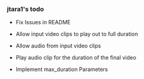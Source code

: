 ### jtara1's todo

* Fix Issues in README

* Allow input video clips to play out to full duration

* Allow audio from input video clips

* Play audio clip for the duration of the final video

* Implement max_duration Parameters
